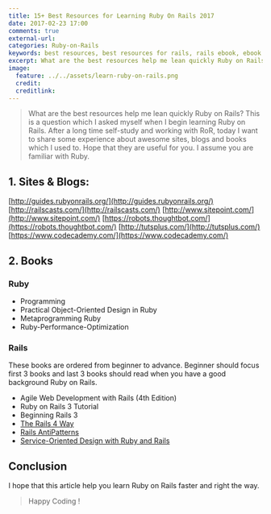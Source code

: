 ```yaml
---
title: 15+ Best Resources for Learning Ruby On Rails 2017
date: 2017-02-23 17:00
comments: true
external-url:
categories: Ruby-on-Rails
keywords: best resources, best resources for rails, rails ebook, ebook
excerpt: What are the best resources help me lean quickly Ruby on Rails? This is a question which I asked myself when I begin learning Ruby on Rails. After a long time self-study and working with RoR, today I want to share some experience about awesome sites, blogs and books which I used to. Hope that they are useful for you. I assume you are familiar with Ruby.
image:
  feature: ../../assets/learn-ruby-on-rails.png
  credit: 
  creditlink:
---
```

>What are the best resources help me lean quickly Ruby on Rails? This is a question which I asked myself when I begin learning Ruby on Rails. After a long time self-study and working with RoR, today I want to share some experience about awesome sites, blogs and books which I used to. Hope that they are useful for you. I assume you are familiar with Ruby.

## 1. Sites & Blogs:

[http://guides.rubyonrails.org/](http://guides.rubyonrails.org/)
[http://railscasts.com/](http://railscasts.com/)
[http://www.sitepoint.com/](http://www.sitepoint.com/)
[https://robots.thoughtbot.com/](https://robots.thoughtbot.com/)
[http://tutsplus.com/](http://tutsplus.com/)
[https://www.codecademy.com/](https://www.codecademy.com/)

## 2. Books

### Ruby

- Programming
- Practical Object-Oriented Design in Ruby
- Metaprogramming Ruby
- Ruby-Performance-Optimization

### Rails

These books are ordered from beginner to advance. Beginner should focus first 3 books and last 3 books should read when you have a good background Ruby on Rails.

- Agile Web Development with Rails (4th Edition)
- Ruby on Rails 3 Tutorial
- Beginning Rails 3
- [The Rails 4 Way](https://app.box.com/s/ca66qei26lgcq9f43hvk0ci3dxh9hotp)
- [Rails AntiPatterns](https://app.box.com/s/ca66qei26lgcq9f43hvk0ci3dxh9hotp)
- [Service-Oriented Design with Ruby and Rails](https://drive.google.com/file/d/0BwBiCugfX7FEZXZ5OUgzSVFmY2s/view?usp=sharing)

## Conclusion

I hope that this article help you learn Ruby on Rails faster and right the way.

>Happy Coding !
